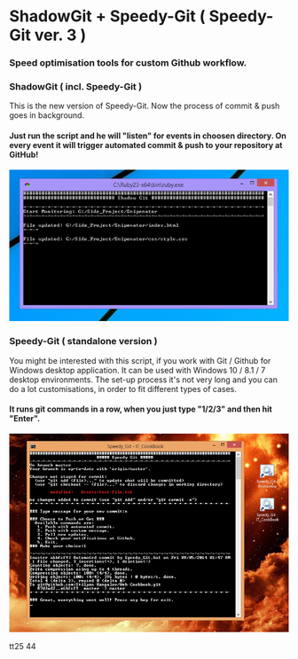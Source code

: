 ShadowGit + Speedy-Git ( Speedy-Git ver. 3 )
==========

### Speed optimisation tools for custom Github workflow.

### ShadowGit ( incl. Speedy-Git )

This is the new version of Speedy-Git. Now the process of commit & push goes in background.

#### Just run the script and he will "listen" for events in choosen directory. On every event it will trigger automated commit & push to your repository at GitHub!

<a href="https://raw.githubusercontent.com/Stilyan-Kangalov/ShadowGit/master/Assets/ShadowGit_shot1.jpg" target="_blank">
<img src="https://raw.githubusercontent.com/Stilyan-Kangalov/ShadowGit/master/Assets/ShadowGit_shot1.jpg" title="Click to view" /></a>

### Speedy-Git ( standalone version )

You might be interested with this script, if you work with Git / Github for Windows desktop application. It can be used with Windows 10 / 8.1 / 7 desktop environments. The set-up process it's not very long and you can do a lot customisations, in order to fit different types of cases.

#### It runs git commands in a row, when you just type "1/2/3" and then hit "Enter".

<a href="https://raw.githubusercontent.com/NIO-Design/Batch-Scripts/master/Speedy-Git/Assets/speedy_ssh_full.jpg" target="_blank">
<img src="https://raw.githubusercontent.com/NIO-Design/Batch-Scripts/master/Speedy-Git/Assets/speedy_ssh_full.jpg" title="Click to view" /></a>

tt25 44